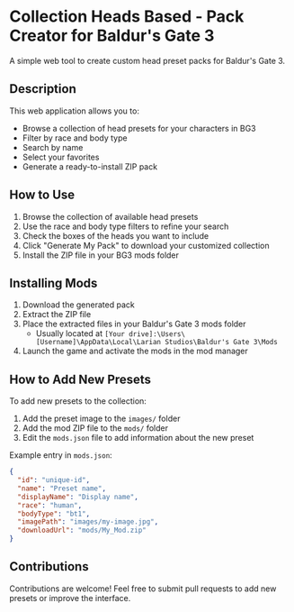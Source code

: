 # Collection Heads Based - Pack Creator for Baldur's Gate 3

A simple web tool to create custom head preset packs for Baldur's Gate 3.

## Description

This web application allows you to:

- Browse a collection of head presets for your characters in BG3
- Filter by race and body type
- Search by name
- Select your favorites
- Generate a ready-to-install ZIP pack

## How to Use

1. Browse the collection of available head presets
2. Use the race and body type filters to refine your search
3. Check the boxes of the heads you want to include
4. Click "Generate My Pack" to download your customized collection
5. Install the ZIP file in your BG3 mods folder

## Installing Mods

1. Download the generated pack
2. Extract the ZIP file
3. Place the extracted files in your Baldur's Gate 3 mods folder
   - Usually located at `[Your drive]:\Users\[Username]\AppData\Local\Larian Studios\Baldur's Gate 3\Mods`
4. Launch the game and activate the mods in the mod manager

## How to Add New Presets

To add new presets to the collection:

1. Add the preset image to the `images/` folder
2. Add the mod ZIP file to the `mods/` folder
3. Edit the `mods.json` file to add information about the new preset

Example entry in `mods.json`:

```json
{
  "id": "unique-id",
  "name": "Preset name",
  "displayName": "Display name",
  "race": "human",
  "bodyType": "bt1",
  "imagePath": "images/my-image.jpg",
  "downloadUrl": "mods/My_Mod.zip"
}
```

## Contributions

Contributions are welcome! Feel free to submit pull requests to add new presets or improve the interface.
